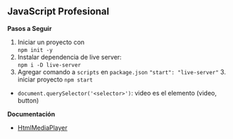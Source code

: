 ## JavaScript Profesional

**Pasos a Seguir**

1. Iniciar un proyecto con  
    `npm init -y` 
2. Instalar dependencia de live server:  
    `npm i -D live-server`
3. Agregar comando a `scripts` en `package.json`
    `"start": "live-server"` 
    3. iniciar proyecto
        `npm start`


- `document.querySelector('<selector>')`: video es el elemento (video, button)

**Documentación**
- [HtmlMediaPlayer](https://developer.mozilla.org/en-US/docs/Web/API/HTMLMediaElement)
